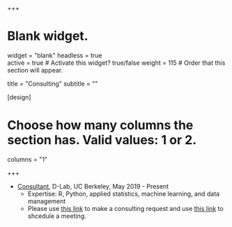 +++
# Blank widget.
widget = "blank"
headless = true  
active = true  # Activate this widget? true/false
weight = 115  # Order that this section will appear.

title = "Consulting"
subtitle = ""

[design]
  # Choose how many columns the section has. Valid values: 1 or 2.
  columns = "1"

+++

- [Consultant](https://dlab.berkeley.edu/people/jae-yeon-kim), D-Lab, UC Berkeley, May 2019 - Present 
    - Expertise: R, Python, applied statistics, machine learning, and data management 
    - Please use [this link](https://dlab.berkeley.edu/consulting) to make a consulting request and use [this link](https://calendly.com/jaeyeonkim) to shcedule a meeting.  
